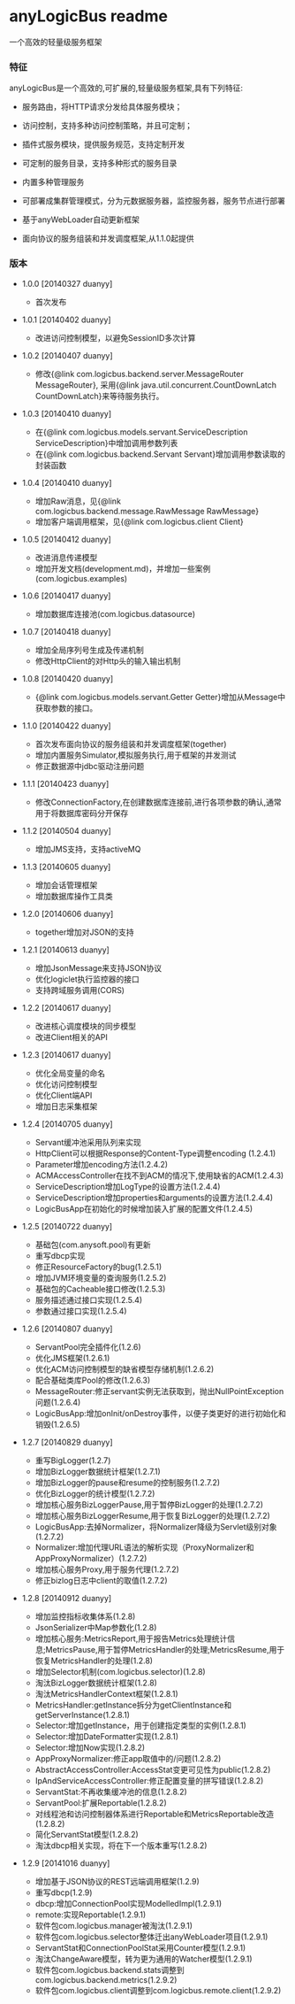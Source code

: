 anyLogicBus readme
==================

一个高效的轻量级服务框架

### 特征
anyLogicBus是一个高效的,可扩展的,轻量级服务框架,具有下列特征:
 
 - 服务路由，将HTTP请求分发给具体服务模块；
 
 - 访问控制，支持多种访问控制策略，并且可定制；
 
 - 插件式服务模块，提供服务规范，支持定制开发
 
 - 可定制的服务目录，支持多种形式的服务目录
 
 - 内置多种管理服务
 
 - 可部署成集群管理模式，分为元数据服务器，监控服务器，服务节点进行部署
 
 - 基于anyWebLoader自动更新框架
 
 - 面向协议的服务组装和并发调度框架,从1.1.0起提供
 
### 版本
 
 - 1.0.0 [20140327 duanyy]
     + 首次发布
     
 - 1.0.1 [20140402 duanyy]
     + 改进访问控制模型，以避免SessionID多次计算
     
 - 1.0.2 [20140407 duanyy]
     + 修改{@link com.logicbus.backend.server.MessageRouter MessageRouter},
     采用{@link java.util.concurrent.CountDownLatch CountDownLatch}来等待服务执行。
     
 - 1.0.3 [20140410 duanyy]
     + 在{@link com.logicbus.models.servant.ServiceDescription ServiceDescription}中增加调用参数列表
     + 在{@link com.logicbus.backend.Servant Servant}增加调用参数读取的封装函数 
 
 - 1.0.4 [20140410 duanyy]
     + 增加Raw消息，见{@link com.logicbus.backend.message.RawMessage RawMessage}
     + 增加客户端调用框架，见{@link com.logicbus.client Client}
     
 - 1.0.5 [20140412 duanyy]
     + 改进消息传递模型
     + 增加开发文档(development.md)，并增加一些案例(com.logicbus.examples)
     
 - 1.0.6 [20140417 duanyy]
     + 增加数据库连接池(com.logicbus.datasource)
     
 - 1.0.7 [20140418 duanyy]
     + 增加全局序列号生成及传递机制
     + 修改HttpClient的对Http头的输入输出机制
 
 - 1.0.8 [20140420 duanyy]
     + {@link com.logicbus.models.servant.Getter Getter}增加从Message中获取参数的接口。
     
 - 1.1.0 [20140422 duanyy]
     + 首次发布面向协议的服务组装和并发调度框架(together)
     + 增加内置服务Simulator,模拟服务执行,用于框架的并发测试
     + 修正数据源中jdbc驱动注册问题
     
 - 1.1.1 [20140423 duanyy]
 	 + 修改ConnectionFactory,在创建数据库连接前,进行各项参数的确认,通常用于将数据库密码分开保存

 - 1.1.2 [20140504 duanyy]
 	 + 增加JMS支持，支持activeMQ
 
 - 1.1.3 [20140605 duanyy]
 	 + 增加会话管理框架
 	 + 增加数据库操作工具类
 	 
 - 1.2.0 [20140606 duanyy]
 	 + together增加对JSON的支持
 	 
 - 1.2.1 [20140613 duanyy]
 	 + 增加JsonMessage来支持JSON协议
 	 + 优化logiclet执行监控器的接口
 	 + 支持跨域服务调用(CORS)
 
 - 1.2.2 [20140617 duanyy]
 	 + 改进核心调度模块的同步模型
 	 + 改进Client相关的API
 	 
 - 1.2.3 [20140617 duanyy]
 	 + 优化全局变量的命名
 	 + 优化访问控制模型
 	 + 优化Client端API
 	 + 增加日志采集框架
 	 
 - 1.2.4 [20140705 duanyy]
 	 + Servant缓冲池采用队列来实现
 	 + HttpClient可以根据Response的Content-Type调整encoding (1.2.4.1)
 	 + Parameter增加encoding方法(1.2.4.2)
 	 + ACMAccessController在找不到ACM的情况下,使用缺省的ACM(1.2.4.3)
 	 + ServiceDescription增加LogType的设置方法(1.2.4.4)
 	 + ServiceDescription增加properties和arguments的设置方法(1.2.4.4)
 	 + LogicBusApp在初始化的时候增加装入扩展的配置文件(1.2.4.5)
 	
 - 1.2.5 [20140722 duanyy]
     + 基础包(com.anysoft.pool)有更新
     + 重写dbcp实现
     + 修正ResourceFactory的bug(1.2.5.1)
     + 增加JVM环境变量的查询服务(1.2.5.2)
     + 基础包的Cacheable接口修改(1.2.5.3)
     + 服务描述通过接口实现(1.2.5.4)
     + 参数通过接口实现(1.2.5.4)
     
 - 1.2.6 [20140807 duanyy]
     + ServantPool完全插件化(1.2.6)
     + 优化JMS框架(1.2.6.1)
     + 优化ACM访问控制模型的缺省模型存储机制(1.2.6.2)
     + 配合基础类库Pool的修改(1.2.6.3)
     + MessageRouter:修正servant实例无法获取到，抛出NullPointException问题(1.2.6.4)
     + LogicBusApp:增加onInit/onDestroy事件，以便子类更好的进行初始化和销毁(1.2.6.5)
     
 - 1.2.7 [20140829 duanyy]
	 + 重写BigLogger(1.2.7)
	 + 增加BizLogger数据统计框架(1.2.7.1)
 	 + 增加BizLogger的pause和resume的控制服务(1.2.7.2)
 	 + 优化BizLogger的统计模型(1.2.7.2)
 	 + 增加核心服务BizLoggerPause,用于暂停BizLogger的处理(1.2.7.2)
 	 + 增加核心服务BizLoggerResume,用于恢复BizLogger的处理(1.2.7.2)
 	 + LogicBusApp:去掉Normalizer，将Normalizer降级为Servlet级别对象(1.2.7.2)
 	 + Normalizer:增加代理URL语法的解析实现（ProxyNormalizer和AppProxyNormalizer）(1.2.7.2)
 	 + 增加核心服务Proxy,用于服务代理(1.2.7.2)
 	 + 修正bizlog日志中client的取值(1.2.7.2)
 
 - 1.2.8 [20140912 duanyy]
  	 + 增加监控指标收集体系(1.2.8)
  	 + JsonSerializer中Map参数化(1.2.8)
  	 + 增加核心服务:MetricsReport,用于报告Metrics处理统计信息;MetricsPause,用于暂停MetricsHandler的处理;MetricsResume,用于恢复MetricsHandler的处理(1.2.8)
  	 + 增加Selector机制(com.logicbus.selector)(1.2.8)
  	 + 淘汰BizLogger数据统计框架(1.2.8)
  	 + 淘汰MetricsHandlerContext框架(1.2.8.1)
  	 + MetricsHandler:getInstance拆分为getClientInstance和getServerInstance(1.2.8.1)
  	 + Selector:增加getInstance，用于创建指定类型的实例(1.2.8.1)
  	 + Selector:增加DateFormatter实现(1.2.8.1)
  	 + Selector:增加Now实现(1.2.8.2)
  	 + AppProxyNormalizer:修正app取值中的/问题(1.2.8.2)
  	 + AbstractAccessController:AccessStat变更可见性为public(1.2.8.2)
  	 + IpAndServiceAccessController:修正配置变量的拼写错误(1.2.8.2)
  	 + ServantStat:不再收集缓冲池的信息(1.2.8.2)
  	 + ServantPool:扩展Reportable(1.2.8.2)
  	 + 对线程池和访问控制器体系进行Reportable和MetricsReportable改造(1.2.8.2)
  	 + 简化ServantStat模型(1.2.8.2)
  	 + 淘汰dbcp相关实现，将在下一个版本重写(1.2.8.2)
  	 
 - 1.2.9 [20141016 duanyy]
 	 + 增加基于JSON协议的REST远端调用框架(1.2.9)
 	 + 重写dbcp(1.2.9)
 	 + dbcp:增加ConnectionPool实现ModelledImpl(1.2.9.1)
 	 + remote:实现Reportable(1.2.9.1)
 	 + 软件包com.logicbus.manager被淘汰(1.2.9.1)
 	 + 软件包com.logicbus.selector整体迁出anyWebLoader项目(1.2.9.1)
 	 + ServantStat和ConnectionPoolStat采用Counter模型(1.2.9.1)
	 + 淘汰ChangeAware模型，转为更为通用的Watcher模型(1.2.9.1)
	 + 软件包com.logicbus.backend.stats调整到com.logicbus.backend.metrics(1.2.9.2)
	 + 软件包com.logicbus.client调整到com.logicbus.remote.client(1.2.9.2)
	 
